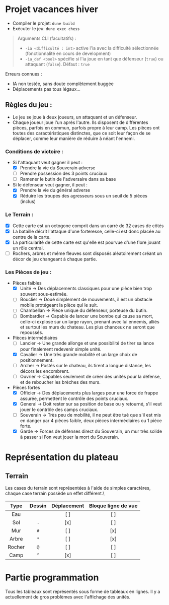 # Projet vacances hiver

- Compiler le projet: `dune build`
- Exécuter le jeu: `dune exec chess`
> Arguments CLI (facultatifs) : 
> - `-ia <difficulté : int>` active l'ia avec la difficulté sélectionnée (fonctionnalité en cours de development)
> - `-ia_def <bool>` spécifie si l'ia joue en tant que défenseur (`true`) ou attaquant (`false`). Défaut : `true` 

Erreurs connues :
- IA non testée, sans doute complètement buggée
- Déplacements pas tous légaux...

## Règles du jeu :

- Le jeu se joue à deux joueurs, un attaquant et un défenseur.
- Chaque joueur joue l'un après l'autre. Ils disposent de différentes pièces, parfois en commun,
  parfois propre à leur camp. Les pièces ont toutes des caractéristiques distinctes, que ce soit
  leur façon de se déplacer, comme leur manière de réduire à néant l'ennemi.

### Conditions de victoire :

- Si l'attaquant veut gagner il peut :
  - [x] Prendre la vie du Souverain adverse 
  - [ ] Prendre possession des 3 points cruciaux 
  - [ ] Ramener le butin de l'adversaire dans sa base 

- Si le défenseur veut gagner, il peut :
  - [x] Prendre la vie du général adverse 
  - [x] Réduire les troupes des agresseurs sous un seuil de 5 pièces (inclus)
  
### Le Terrain :

- [x] Cette carte est un octogone comprit dans un carré de 32 cases de côtés 
- [x] La bataille décrit l'attaque d'une forteresse, celle-ci est donc placée au centre de la carte. 
- [x] La particularité de cette carte est qu'elle est pourvue d'une flore jouant un rôle central. 
- [ ] Rochers, arbres et même fleuves sont disposés aléatoirement créant un décor de jeu changeant à chaque partie.

### Les Pièces de jeu :

- Pièces faibles
  - [x] Unité → Des déplacements classiques pour une pièce bien trop souvent sous-estimée.
  - [ ] Bouclier → Doué simplement de mouvements, il est un obstacle mobile protégeant la pièce qui le suit.
  - [ ] Chambellan → Piece unique du défenseur, porteuse du butin.
  - [ ] Bombardier → Capable de lancer une bombe qui cause sa mort, celle-ci explose sur un large rayon, prenant avec
                      lui ennemis, alliés et surtout les murs du chateau. Les plus chanceux ne seront que repoussés.

- Pièces intermédiaires
  - [ ] Lancier → Une grande allonge et une possibilité de tirer sa lance pour finalement redevenir simple unité.
  - [x] Cavalier → Une très grande mobilité et un large choix de positionnement.
  - [ ] Archer → Postés sur le chateau, ils tirent a longue distance, les décors les encombrent.
  - [ ] Ouvrier → Capables seulement de créer des unités pour la défense, et de reboucher les brèches des murs.

- Pièces fortes
  - [x] Officier → Des déplacements plus larges pour une force de frappe assurée, permettent le contrôle des points cruciaux.
  - [x] General → Doit rester sur sa position de base ou y retourné, s'il veut jouer le contrôle des camps cruciaux.
  - [ ] Souverain → Très peu de mobilité, il ne peut être tué que s'il est mis en danger par 4 pièces faible,
                     deux pièces intermédiaires ou 1 pièce forte.
  - [x] Garde → Forces de défenses direct du Souverain, un mur très solide à passer si l'on veut jouer la mort du Souverain.

# Représentation du plateau

## Terrain
Les cases du terrain sont représentées à l'aide de simples caractères, chaque case terrain possède un effet différent.\

|  Type  | Dessin | Déplacement | Bloque ligne de vue |
|:------:|:------:|:-----------:|:-------------------:|
|  Eau   |  ` `   |     [ ]     |         [ ]         |
|  Sol   |  `.`   |     [x]     |         [ ]         |
|  Mur   |  `#`   |     [ ]     |         [x]         |
| Arbre  |  `*`   |     [ ]     |         [x]         |
| Rocher |  `@`   |     [ ]     |         [ ]         |
|  Camp  |  `^`   |     [x]     |         [ ]         |

# Partie programmation

Tous les tableaux sont représentés sous forme de tableaux en lignes.
Il y a actuellement de gros problèmes avec l'affichage des unités.

